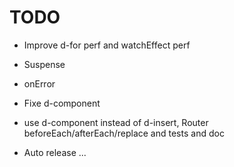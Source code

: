# TODO

- Improve d-for perf and watchEffect perf
- Suspense
- onError

- Fixe d-component
- use d-component instead of d-insert, Router beforeEach/afterEach/replace and tests and doc
- Auto release ...

